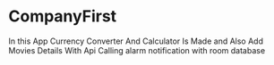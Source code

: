 # CompanyFirst
In this App Currency Converter And Calculator Is Made and Also Add Movies Details With Api Calling 
alarm notification with room database 
